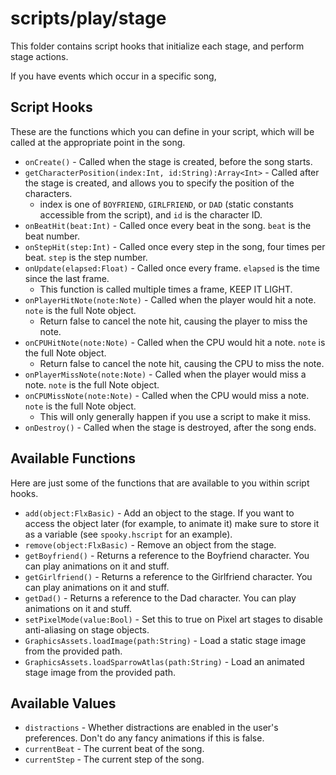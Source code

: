 # scripts/play/stage

This folder contains script hooks that initialize each stage, and perform stage actions.

If you have events which occur in a specific song, 

## Script Hooks

These are the functions which you can define in your script, which will be called at the appropriate point in the song.

* `onCreate()` - Called when the stage is created, before the song starts.
* `getCharacterPosition(index:Int, id:String):Array<Int>` - Called after the stage is created, and allows you to specify the position of the characters.
	- index is one of `BOYFRIEND`, `GIRLFRIEND`, or `DAD` (static constants accessible from the script), and `id` is the character ID.
* `onBeatHit(beat:Int)` - Called once every beat in the song. `beat` is the beat number.
* `onStepHit(step:Int)` - Called once every step in the song, four times per beat. `step` is the step number.
* `onUpdate(elapsed:Float)` - Called once every frame. `elapsed` is the time since the last frame.
	- This function is called multiple times a frame, KEEP IT LIGHT.
* `onPlayerHitNote(note:Note)` - Called when the player would hit a note. `note` is the full Note object.
	- Return false to cancel the note hit, causing the player to miss the note.
* `onCPUHitNote(note:Note)` - Called when the CPU would hit a note. `note` is the full Note object.
	- Return false to cancel the note hit, causing the CPU to miss the note.
* `onPlayerMissNote(note:Note)` - Called when the player would miss a note. `note` is the full Note object.
* `onCPUMissNote(note:Note)` - Called when the CPU would miss a note. `note` is the full Note object.
	- This will only generally happen if you use a script to make it miss.
* `onDestroy()` - Called when the stage is destroyed, after the song ends.

## Available Functions

Here are just some of the functions that are available to you within script hooks.

* `add(object:FlxBasic)` - Add an object to the stage. If you want to access the object later (for example, to animate it) make sure to store it as a variable (see `spooky.hscript` for an example).
* `remove(object:FlxBasic)` - Remove an object from the stage.
* `getBoyfriend()` - Returns a reference to the Boyfriend character. You can play animations on it and stuff.
* `getGirlfriend()` - Returns a reference to the Girlfriend character. You can play animations on it and stuff.
* `getDad()` - Returns a reference to the Dad character. You can play animations on it and stuff.
* `setPixelMode(value:Bool)` - Set this to true on Pixel art stages to disable anti-aliasing on stage objects.
* `GraphicsAssets.loadImage(path:String)` - Load a static stage image from the provided path.
* `GraphicsAssets.loadSparrowAtlas(path:String)` - Load an animated stage image from the provided path.

## Available Values

* `distractions` - Whether distractions are enabled in the user's preferences. Don't do any fancy animations if this is false.
* `currentBeat` - The current beat of the song.
* `currentStep` - The current step of the song.
